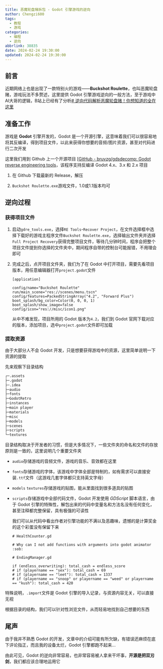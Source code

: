 ```yaml
---
title: 恶魔轮盘赌拆包 - Godot 引擎游戏的逆向
author: Chengzi600
tags:
  - 教程
  - 游戏
categories:
  - 编程
  - 逆向
abbrlink: 38835
date: 2024-02-24 19:30:00
updated: 2024-02-24 19:30:00
---
```

## 前言

近期网络上也是出现了一款特别火的游戏——**Buckshot Roulette**，也叫恶魔轮盘赌，游戏玩法不多赘述，这里提供 Godot 引擎游戏逆向的一般方法，至于游戏中AI大哥的逻辑，B站上已经有了分析[# 逆向代码解析恶魔轮盘赌！你想知道的全在这里](https://www.bilibili.com/video/BV13z421R73V)

## 准备工作

游戏是 **Godot** 引擎开发的，Godot 是一个开源引擎，这意味着我们可以很容易地将其反编译，得到项目文件，以此来获得你想要的音频/图片资源，甚至对代码进行二次开发

这里我们用到 Github 上一个开源项目 [[GitHub - bruvzg/gdsdecomp: Godot reverse engineering tools](https://github.com/bruvzg/gdsdecomp)，该程序支持反编译 Godot 4.x、3.x 和 2.x 项目

<!-- more -->

1. 在 Github 下载最新的 Release，解压

2. `Buckshot Roulette.exe`游戏文件，1.0或1.1版本均可

## 逆向过程

### 获得项目文件

1. 启动`gdre_tools.exe`，选择`RE Tools`-`Recover Project`，在文件选择框中选择下载好的游戏主程序文件`Buckshot Roulette.exe`，选择输出文件夹并选择`Full Project Recovery`获得完整项目文件，等待几分钟时间，程序会把整个项目文件提到你选择的文件夹中，期间程序自带的控制台可能报错，不用理会即可

2. 完成之后，点开项目文件夹，我们为了在 Godot 中打开项目，需要先看项目版本，用任意编辑器打开`project.godot`文件

   ```systemd
   [application]

   config/name="Buckshot Roulette"
   run/main_scene="res://scenes/menu.tscn"
   config/features=PackedStringArray("4.2", "Forward Plus")
   boot_splash/bg_color=Color(0, 0, 0, 1)
   boot_splash/show_image=false
   config/icon="res://misc/icon1.png"
   ```

   从中不难发现，项目所用的 Godot 版本为`4.2`，我们到 Godot 官网下载对应的版本，添加项目，选中`project.godot`文件即可加载

### 提取资源

由于大部分人不会 Godot 开发，只是想要获得游戏中的资源，这里简单说明一下资源的提取

先来观察下目录结构

```bash
┌─.assets
├─.godot
├─.idea
├─audio
├─fonts
├─GodotRetro
├─instances
├─main player
├─materials
├─misc
├─models
├─scenes
├─scripts
└─textures
```

目录结构取决于开发者的习惯，但是大多情况下，一些文件夹的命名和文件的存放原则是一致的，这里说明几个重要文件夹

- `audio`存储游戏的音频文件，游戏的音乐、音效都在这里

- `fonts`存储游戏的字体，该游戏中字体全部是特制的，如有需求可以直接安装`.ttf`文件（这游戏几套字体都只支持英文字母）

- `models` `textures`存储游戏的贴图，能从里面找到很多道具的贴图

- `scripts`存储游戏中全部代码文件，Godot 开发使用  *GDScript* 脚本语言，由于 Godot 引擎的特殊性，解包出来的代码中变量名和方法名没有任何变化，甚至注释都完整保留，具有极强的可读性

  我们可以从代码中看出作者对引擎功能的不满以及恶趣味，遗憾的是计算奖金的这个彩蛋没有保留下来

  ```gdscript
  # HealthCounter.gd

  # Why can I not add functions with arguments into godot animator :sob:
  ```

  ```gdscript
  # EndingManager.gd

  if (endless_overwriting): total_cash = endless_score
  # if (playername == "sex"): total_cash = 69
  # if (playername == "leet"): total_cash = 1337
  # if (playername == "snoop" or playername == "weed" or playername == "kush"): total_cash = 420
  ```

特殊说明，`.import`文件是 Godot 引擎的导入记录，与资源内容无关，可以直接无视

根据目录的结构，我们可以针对性浏览文件，从而轻易地找到自己想要的东西

## 尾声

由于我并不熟悉 Godot 的开发，文章中的介绍可能有所欠缺，有错误还麻烦在底下评论指正，而且我的设备太烂，Godot 引擎都跑不起来...

由此可见，Godot 的逆向非常容易，也非常容易被人拿来干坏事，**开源是把双刃剑**，我们都应该合理地运用它
